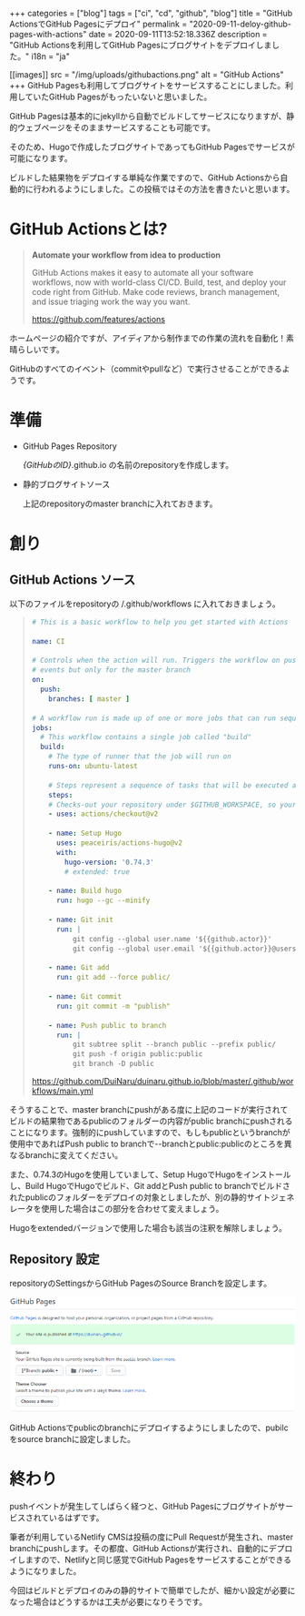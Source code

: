 +++
categories = ["blog"]
tags = ["ci", "cd", "github", "blog"]
title = "GitHub ActionsでGitHub Pagesにデプロイ"
permalink = "2020-09-11-deloy-github-pages-with-actions"
date = 2020-09-11T13:52:18.336Z
description = "GitHub Actionsを利用してGitHub Pagesにブログサイトをデプロイしました。"
i18n = "ja"

[[images]]
src = "/img/uploads/githubactions.png"
alt = "GitHub Actions"
+++
GitHub Pagesも利用してブログサイトをサービスすることにしました。利用していたGitHub Pagesがもったいないと思いました。

GitHub Pagesは基本的にjekyllから自動でビルドしてサービスになりますが、静的ウェブページをそのままサービスすることも可能です。

そのため、Hugoで作成したブログサイトであってもGitHub Pagesでサービスが可能になります。

ビルドした結果物をデプロイする単純な作業ですので、GitHub Actionsから自動的に行われるようにしました。この投稿ではその方法を書きたいと思います。

# GitHub Actionsとは?

> **Automate your workflow from idea to production**
>
> GitHub Actions makes it easy to automate all your software workflows, now with world-class CI/CD. Build, test, and deploy your code right from GitHub. Make code reviews, branch management, and issue triaging work the way you want.
>
> <https://github.com/features/actions>

ホームページの紹介ですが、アイディアから制作までの作業の流れを自動化！素晴らしいです。

GitHubのすべてのイベント（commitやpullなど）で実行させることができるようです。

# 準備

* GitHub Pages Repository

  *{GitHubのID}*.github.io の名前のrepositoryを作成します。
* 静的ブログサイトソース

  上記のrepositoryのmaster branchに入れておきます。

# 創り

## GitHub Actions ソース

以下のファイルをrepositoryの /.github/workflows に入れておきましょう。

> ```yaml
> # This is a basic workflow to help you get started with Actions
>
> name: CI
>
> # Controls when the action will run. Triggers the workflow on push or pull request
> # events but only for the master branch
> on:
>   push:
>     branches: [ master ]
>
> # A workflow run is made up of one or more jobs that can run sequentially or in parallel
> jobs:
>   # This workflow contains a single job called "build"
>   build:
>     # The type of runner that the job will run on
>     runs-on: ubuntu-latest
>
>     # Steps represent a sequence of tasks that will be executed as part of the job
>     steps:
>     # Checks-out your repository under $GITHUB_WORKSPACE, so your job can access it
>     - uses: actions/checkout@v2
>
>     - name: Setup Hugo
>       uses: peaceiris/actions-hugo@v2
>       with:
>         hugo-version: '0.74.3'
>         # extended: true
>       
>     - name: Build hugo
>       run: hugo --gc --minify
>       
>     - name: Git init
>       run: |
>           git config --global user.name '${{github.actor}}'
>           git config --global user.email '${{github.actor}}@users.noreply.github.com'
>           
>     - name: Git add
>       run: git add --force public/
>     
>     - name: Git commit
>       run: git commit -m "publish"
>
>     - name: Push public to branch
>       run: |
>           git subtree split --branch public --prefix public/
>           git push -f origin public:public
>           git branch -D public
> ```
>
> <https://github.com/DuiNaru/duinaru.github.io/blob/master/.github/workflows/main.yml>

そうすることで、master branchにpushがある度に上記のコードが実行されてビルドの結果物であるpublicのフォルダーの内容がpublic branchにpushされることになります。強制的にpushしていますので、もしもpublicというbranchが使用中であればPush public to branchで--branchとpublic:publicのところを異なるbranchに変えてください。

また、0.74.3のHugoを使用していまして、Setup HugoでHugoをインストールし、Build HugoでHugoでビルド、Git addとPush public to branchでビルドされたpublicのフォルダーをデプロイの対象としましたが、別の静的サイトジェネレータを使用した場合はこの部分を合わせて変えましょう。

Hugoをextendedバージョンで使用した場合も該当の注釈を解除しましょう。

## Repository 設定

repositoryのSettingsからGitHub PagesのSource Branchを設定します。

![Source Branch](/img/uploads/githubpages_sourcebranch.png)

GitHub Actionsでpublicのbranchにデプロイするようにしましたので、pubilcをsource branchに設定しました。

# 終わり

pushイベントが発生してしばらく経つと、GitHub Pagesにブログサイトがサービスされているはずです。

筆者が利用しているNetlify CMSは投稿の度にPull Requestが発生され、master branchにpushします。その都度、GitHub Actionsが実行され、自動的にデプロイしますので、Netlifyと同じ感覚でGitHub Pagesをサービスすることができるようになりました。

今回はビルドとデプロイのみの静的サイトで簡単でしたが、細かい設定が必要になった場合はどうするかは工夫が必要になりそうです。